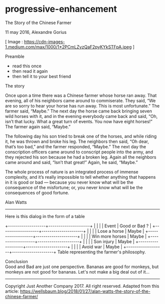 # progressive-enhancement

The Story of the Chinese Farmer

11 may 2016, Alexandre Gorius

[ Image : https://cdn-images-1.medium.com/max/1000/1*2PCmLZyzQaF2pyKYkSTFpA.jpeg ]

Preamble

- read this once
- then read it again
- then tell it to your best friend

The story

Once upon a time there was a Chinese farmer whose horse ran away. That evening, all of his neighbors came around to commiserate. They said, “We are so sorry to hear your horse has run away. This is most unfortunate.” The farmer said, “Maybe.” The next day the horse came back bringing seven wild horses with it, and in the evening everybody came back and said, “Oh, isn’t that lucky. What a great turn of events. You now have eight horses!” The farmer again said, “Maybe.”

The following day his son tried to break one of the horses, and while riding it, he was thrown and broke his leg. The neighbors then said, “Oh dear, that’s too bad,” and the farmer responded, “Maybe.” The next day the conscription officers came around to conscript people into the army, and they rejected his son because he had a broken leg. Again all the neighbors came around and said, “Isn’t that great!” Again, he said, “Maybe.”

The whole process of nature is an integrated process of immense complexity, and it’s really impossible to tell whether anything that happens in it is good or bad — because you never know what will be the consequence of the misfortune; or, you never know what will be the consequences of good fortune.

Alan Watts

---

Here is this dialog in the form of a table

+-------------------+---------------------+
| | |
| Event | Good or Bad ? |
+-------------------+---------------------+
| | |
| Lose a horse | Maybe |
+-------------------+---------------------+
| | |
| Win more horses | Maybe |
+-------------------+---------------------+
| | |
| Son injury | Maybe |
+-------------------+---------------------+
| | |
| Avoid war | Maybe |
+-------------------+---------------------+
Table representing the farmer's philosophy.

Conclusion  
Good and Bad are just one perspective. Bananas are good for monkeys, but monkeys are not good for bananas. Let's not make a big deal out of it...

---

Copyright Just Another Company 2017. All right reserved. Adapted from this article: https://wellsbaum.blog/2018/01/27/alan-watts-the-story-of-the-chinese-farmer/
